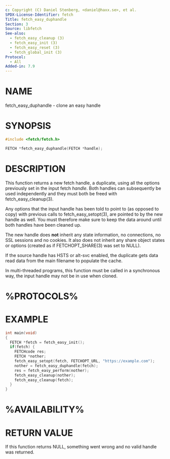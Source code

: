 ```yaml
---
c: Copyright (C) Daniel Stenberg, <daniel@haxx.se>, et al.
SPDX-License-Identifier: fetch
Title: fetch_easy_duphandle
Section: 3
Source: libfetch
See-also:
  - fetch_easy_cleanup (3)
  - fetch_easy_init (3)
  - fetch_easy_reset (3)
  - fetch_global_init (3)
Protocol:
  - All
Added-in: 7.9
---
```


# NAME

fetch_easy_duphandle - clone an easy handle

# SYNOPSIS

~~~c
#include <fetch/fetch.h>

FETCH *fetch_easy_duphandle(FETCH *handle);
~~~

# DESCRIPTION

This function returns a new fetch handle, a duplicate, using all the options
previously set in the input fetch *handle*. Both handles can subsequently be
used independently and they must both be freed with fetch_easy_cleanup(3).

Any options that the input handle has been told to point to (as opposed to
copy) with previous calls to fetch_easy_setopt(3), are pointed to by the new
handle as well. You must therefore make sure to keep the data around until
both handles have been cleaned up.

The new handle does **not** inherit any state information, no connections, no
SSL sessions and no cookies. It also does not inherit any share object states
or options (created as if FETCHOPT_SHARE(3) was set to NULL).

If the source handle has HSTS or alt-svc enabled, the duplicate gets data read
data from the main filename to populate the cache.

In multi-threaded programs, this function must be called in a synchronous way,
the input handle may not be in use when cloned.

# %PROTOCOLS%

# EXAMPLE

~~~c
int main(void)
{
  FETCH *fetch = fetch_easy_init();
  if(fetch) {
    FETCHcode res;
    FETCH *nother;
    fetch_easy_setopt(fetch, FETCHOPT_URL, "https://example.com");
    nother = fetch_easy_duphandle(fetch);
    res = fetch_easy_perform(nother);
    fetch_easy_cleanup(nother);
    fetch_easy_cleanup(fetch);
  }
}
~~~

# %AVAILABILITY%

# RETURN VALUE

If this function returns NULL, something went wrong and no valid handle was
returned.
